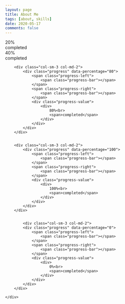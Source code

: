 ```yaml
---
layout: page
title: About Me
tags: [about, skills]
date: 2020-05-17
comments: false
---
```

<div class="container">
	<div class="row">
		<div class="col-sm-3 col-md-2">
			<div class="progress" data-percentage="20">
				<span class="progress-left">
					<span class="progress-bar"></span>
				</span>
				<span class="progress-right">
					<span class="progress-bar"></span>
				</span>
				<div class="progress-value">
					<div>
						20%<br>
						<span>completed</span>
					</div>
				</div>
			</div>
		</div>
		<div class="col-sm-3 col-md-2">
			<div class="progress" data-percentage="40">
				<span class="progress-left">
					<span class="progress-bar"></span>
				</span>
				<span class="progress-right">
					<span class="progress-bar"></span>
				</span>
				<div class="progress-value">
					<div>
						40%<br>
						<span>completed</span>
					</div>
				</div>
			</div>
		</div>
		
		<div class="col-sm-3 col-md-2">
			<div class="progress" data-percentage="80">
				<span class="progress-left">
					<span class="progress-bar"></span>
				</span>
				<span class="progress-right">
					<span class="progress-bar"></span>
				</span>
				<div class="progress-value">
					<div>
						80%<br>
						<span>completed</span>
					</div>
				</div>
			</div>
		</div>
		
		
		<div class="col-sm-3 col-md-2">
			<div class="progress" data-percentage="100">
				<span class="progress-left">
					<span class="progress-bar"></span>
				</span>
				<span class="progress-right">
					<span class="progress-bar"></span>
				</span>
				<div class="progress-value">
					<div>
						100%<br>
						<span>completed</span>
					</div>
				</div>
			</div>
		</div>
		
		
			<div class="col-sm-3 col-md-2">
			<div class="progress" data-percentage="0">
				<span class="progress-left">
					<span class="progress-bar"></span>
				</span>
				<span class="progress-right">
					<span class="progress-bar"></span>
				</span>
				<div class="progress-value">
					<div>
						0%<br>
						<span>completed</span>
					</div>
				</div>
			</div>
		</div>
		
	</div>
</div>
